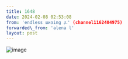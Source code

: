 ```yaml
---
title: 1648
date: 2024-02-08 02:53:08
from: 'endless шизing ⍼' (channel1162404975)
forwarded\_from: 'аlena l'
layout: post
---
```


![image](photos/photo_249@08-02-2024_02-53-08.jpg)


